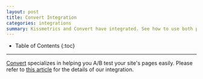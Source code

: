 ```yaml
---
layout: post
title: Convert Integration
categories: integrations
summary: Kissmetrics and Convert have integrated. See how to use both products with each other.
---
```

* Table of Contents
{:toc}
* * *

[Convert][convert] specializes in helping you A/B test your site's pages easily. Please refer to [this article][doc] for the details of our integration.

[convert]: http://www.convert.com/
[doc]: http://www.convert.com/integrations/kissmetrics/
